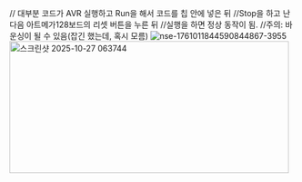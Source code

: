 // 대부분 코드가 AVR 실행하고 Run을 해서 코드를 칩 안에 넣은 뒤 
//Stop을 하고 난 다음 아트메가128보드의 리셋 버튼을 누른 뒤 
//실행을 하면 정상 동작이 됨.
//주의: 바운싱이 될 수 있음(잡긴 했는데, 혹시 모름)
![nse-1761011844590844867-3955](https://github.com/user-attachments/assets/53e58190-a619-4856-9e3a-475e94736354)
<img width="491" height="233" alt="스크린샷 2025-10-27 063744" src="https://github.com/user-attachments/assets/63715ad1-1ddf-40a5-86b4-f2cb43e88bdc" />
